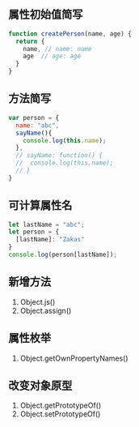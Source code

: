 ## 属性初始值简写
```js
function createPerson(name, age) {
  return {
    name, // name: name
    age  // age: age
  }
}
```
## 方法简写
```js
var person = {
  name: "abc",
  sayName(){
    console.log(this.name);
  },
  // sayName: function() {
  //  console.log(this.name);
  // }
}
```
## 可计算属性名
```js
let lastName = "abc";
let person = {
  [lastName]: "Zakas"
}
console.log(person[lastName]);
```
## 新增方法
1. Object.js()
2. Object.assign()
## 属性枚举
1. Object.getOwnPropertyNames()
## 改变对象原型
1. Object.getPrototypeOf()
2. Object.setPrototypeOf()
